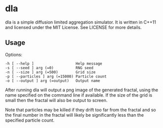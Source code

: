 dla
===

dla is a simple diffusion limited aggregation simulator. It is written in C++11
and licensed under the MIT License. See LICENSE for more details.

Usage
-----

Options:

    -h [ --help ]                   Help message
    -s [ --seed ] arg (=0)          RNG seed
    -n [ --size ] arg (=500)        Grid size
    -p [ --particles ] arg (=15000) Particle count
    -o [ --output ] arg (=output)   Output name

After running dla will output a png image of the generated fractal, using the
name specified on the command line if available. If the size of the grid is 
small then the fractal will also be output to screen.

Note that particles may be killed if they drift too far from the fractal and so
the final number in the fractal will likely be significantly less than the 
specified particle count.


